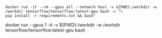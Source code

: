 ```
docker run -it --rm --gpus all --network host -v ${PWD}:/workdir -w /workdir tensorflow/tensorflow:latest-gpu bash -c "\
pip install -r requirements.txt && bash"
```

docker run --gpus 1 -it -v ${PWD}:/workdir -w /workdir tensorflow/tensorflow:latest-gpu bash